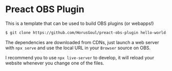 # Preact OBS Plugin

This is a template that can be used to build OBS plugins (or webapps!)

```bash
$ git clone https://github.com/HorusGoul/preact-obs-plugin hello-world-obs-plugin
```

The dependencies are downloaded from CDNs, just launch a web server with `npx serve` and use the local URL in your `Browser` source on OBS.

I recommend you to use `npx live-server` to develop, it will reload your website whenever you change one of the files.
